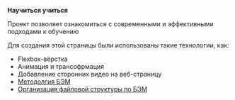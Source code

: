 **Научиться учиться**

Проект позволяет ознакомиться с современными и эффективными подходами к обучению

Для создания этой страницы были использованы такие технологии, как:

- Flexbox-вёрстка
- Анимация и трансофрмация
- Добавление сторонних видео на веб-страницу
- [Методолгия БЭМ](https://ru.bem.info/methodology/quick-start/)
- [Организация файловой структуры по БЭМ](https://ru.bem.info/methodology/filestructure/)
